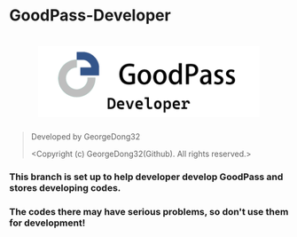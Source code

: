 # GoodPass-Developer
<h1 align="center">
  <img src="https://github.com/GeorgeDong32/GoodPass/blob/resource/Title%20Photo/GoodPass3.0_Developer.png" alt="GoodPass" width="400">
</h1>

> Developed by GeorgeDong32 
> 
> <Copyright (c) GeorgeDong32(Github). All rights reserved.>
### This branch is set up to help developer develop GoodPass and stores developing codes.

### The codes there may have serious problems, so don't use them for development!
